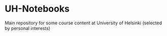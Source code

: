 # UH-Notebooks
Main repository for some course content at University of Helsinki (selected by personal interests)
